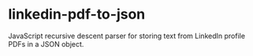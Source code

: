 # linkedin-pdf-to-json

JavaScript recursive descent parser for storing text from LinkedIn profile PDFs in a JSON object.